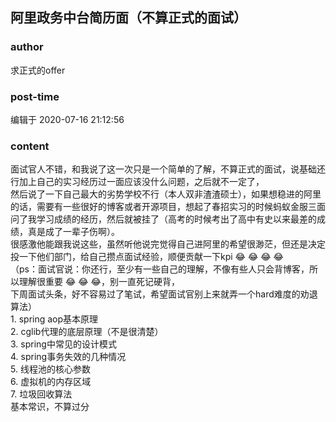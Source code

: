 ## 阿里政务中台简历面（不算正式的面试）
### author 
求正式的offer
### post-time 

编辑于  2020-07-16 21:12:56
### content 
<div class="post-topic-des nc-post-content">
 <div>
  面试官人不错，和我说了这一次只是一个简单的了解，不算正式的面试，说基础还行加上自己的实习经历过一面应该没什么问题，之后就不一定了，
 </div>
 <div>
  然后说了一下自己最大的劣势学校不行（本人双非渣渣硕士），如果想稳进的阿里的话，需要有一些很好的博客或者开源项目，想起了春招实习的时候蚂蚁金服三面问了我学习成绩的经历，然后就被挂了（高考的时候考出了高中有史以来最差的成绩，真是成了一辈子伤啊）。
 </div>
 <div>
  很感激他能跟我说这些，虽然听他说完觉得自己进阿里的希望很渺茫，但还是决定投一下他们部门，给自己攒点面试经验，顺便贡献一下kpi
  <span>
   😂
  </span>
  <span>
   😂
  </span>
  <span>
   😂
  </span>
  <span>
   😂
  </span>
 </div>
 <div>
  <span>
   （ps：面试官说：你还行，至少有一些自己的理解，不像有些人只会背博客，所以理解很重要
   <span>
    😂
   </span>
   <span>
    😂
   </span>
   <span>
    😂，别一直死记硬背，
   </span>
  </span>
 </div>
 <div>
  <span>
   下周面试头条，好不容易过了笔试，希望面试官别上来就弄一个hard难度的劝退算法）
  </span>
 </div>
 <div>
  <span>
   1. spring aop基本原理
  </span>
 </div>
 <div>
  <span>
   2. cglib代理的底层原理（不是很清楚）
  </span>
 </div>
 <div>
  <span>
   3. spring中常见的设计模式
  </span>
 </div>
 <div>
  <span>
   4. spring事务失效的几种情况
  </span>
 </div>
 <div>
  <span>
   5. 线程池的核心参数
  </span>
 </div>
 <div>
  <span>
   6. 虚拟机的内存区域
  </span>
 </div>
 <div>
  <span>
   7. 垃圾回收算法
  </span>
 </div>
 <div>
  <span>
   基本常识，不算过分
  </span>
 </div>
</div>
